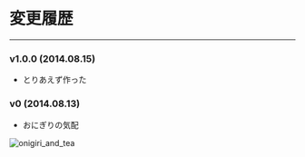 # 変更履歴

----
### v1.0.0 (2014.08.15)

* とりあえず作った

### v0 (2014.08.13)

* おにぎりの気配

![onigiri_and_tea](assets/images/onigiri_and_tea.png)
